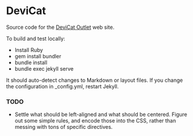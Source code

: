 # DeviCat

Source code for the [DeviCat Outlet](http://devicatoutlet.com/) web site.

To build and test locally:

* Install Ruby
* gem install bundler
* bundle install
* bundle exec jekyll serve

It should auto-detect changes to Markdown or layout files. If you change the
configuration in _config.yml, restart Jekyll.

### TODO

* Settle what should be left-aligned and what should be centered. Figure out some
  simple rules, and encode those into the CSS, rather than messing with tons of
  specific directives.
